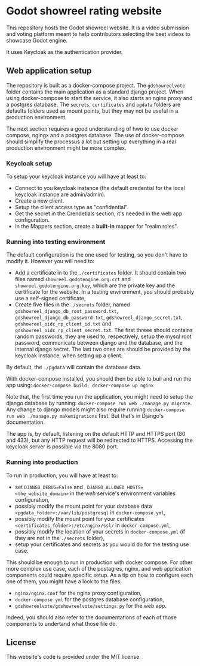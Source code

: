 # Godot showreel rating website

This repository hosts the Godot showreel website. It is a video submission and
voting platform meant to help contributors selecting the best videos to
showcase Godot engine.

It uses Keycloak as the authentication provider.

## Web application setup

The repository is built as a docker-compose project. The `gdshowreelvote`
folder contains the main application as a standard django project. When using
docker-compose to start the service, it also starts an nginx proxy and a
postgres database. The `secrets`, `certificates` and `pgdata` folders are
defaults folders used as mount points, but they may not be useful in a
production environment.

The next section requires a good understanding of hwo to use docker compose,
ngingx and a postgres database. The use of docker-compose should simplify the
processus a lot but setting up everything in a real production environment
might be more complex.

### Keycloak setup

To setup your keycloak instance you will have at least to:
- Connect to you keycloak instance (the default credential for the local
  keycloak instance are admin/admin).
- Create a new client.
- Setup the client access type as "confidential".
- Get the secret in the Crendetials section, it's needed in the web app
  configuration.
- In the Mappers section, create a **built-in** mapper for "realm roles".

### Running into testing environment

The default configuration is the one used for testing, so you don't have to
modify it. However you will need to:
- Add a certificate in to the `./certificates` folder. It should contain two
 files named `showreel.godotengine.org.crt` and `showreel.godotengine.org.key`,
 which are the private key and the certificate for the website. In a testing
 environment, you should probably use a self-signed certificate,
- Create five files in the `./secrets` folder, named
  `gdshowreel_django_db_root_password.txt`,
  `gdshowreel_django_db_password.txt`, `gdshowreel_django_secret.txt`,
  `gdshowreel_oidc_rp_client_id.txt` and
  `gdshowreel_oidc_rp_client_secret.txt`. The first threee should contains
  random passwords, they are used to, respectively, setup the mysql root
  password, communicate between django and the database, and the internal
  django secret. The last two ones are should be provided by the keycloak
  instance, when setting up a client.

By default, the `./pgdata` will contain the database data.

With docker-compose installed, you should then be able to buil and run the
app using: `docker-compose build; docker-compose up nginx`

Note that, the first time you run the application, you might need to setup the
django database by running: `docker-compose run web ./manage.py migrate`. Any
change to django models might also require running `docker-compose run web
./manage.py makemigrations` first. But that's in Django's documentation.

The app is, by default, listening on the default HTTP and HTTPS port (80 and
433), but any HTTP request will be redirected to HTTPS. Accessing the keycloak
server is possible via the 8080 port.

### Running into production

To run in production, you will have at least to:
- set `DJANGO_DEBUG=False` and ` DJANGO_ALLOWED_HOSTS=<the_website_domain>` in
  the *web* service's environment variables configuration,
- possibly modify the mount point for your database data
  `<pgdata_folder>:/var/lib/postgresql` in `docker-compose.yml`,
- possibly modify the mount point for your certificates
  `<certificates_folder>:/etc/nginx/ssl/` in `docker-compose.yml`,
- possibly modify the location of your secrets in  `docker-compose.yml` (if
  they are not in the `./secrets` folder),
- setup your certificates and secrets as you would do for the testing use case.

This should be enough to run in production with docker compose. For other more
complex use case, each of the postagres, nginx, and web application components
could require specific setup. As a tip on how to configure each one of them,
you might have a look to the files:

- `nginx/nginx.conf` for the nginx proxy configuration,
- `docker-compose.yml` for the postgres database configuration,
- `gdshowreelvote/gdshowreelvote/settings.py` for the web app.

Indeed, you should also refer to the documentations of each of those components
to undertand what those file do.

## License

This website's code is provided under the MIT license.
